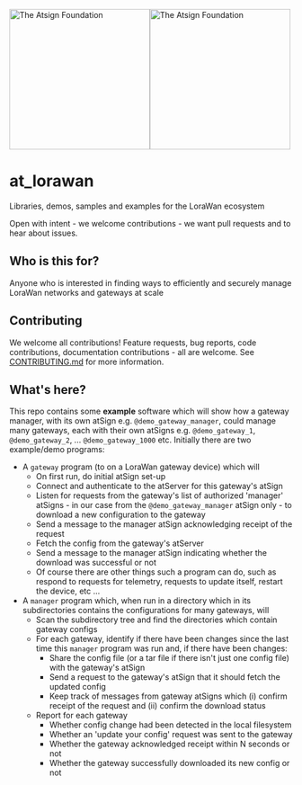 <a href="https://atsign.com#gh-light-mode-only"><img width=250px src="https://atsign.com/wp-content/uploads/2022/05/atsign-logo-horizontal-color2022.svg#gh-light-mode-only" alt="The Atsign Foundation"></a><a href="https://atsign.com#gh-dark-mode-only"><img width=250px src="https://atsign.com/wp-content/uploads/2023/08/atsign-logo-horizontal-reverse2022-Color.svg#gh-dark-mode-only" alt="The Atsign Foundation"></a>

# at_lorawan
Libraries, demos, samples and examples for the LoraWan ecosystem

Open with intent - we welcome contributions - we want pull requests and to hear about issues.

## Who is this for?
Anyone who is interested in finding ways to efficiently and securely manage 
LoraWan networks and gateways at scale

## Contributing

We welcome all contributions! Feature requests, bug reports, code 
contributions, documentation contributions - all are welcome. See 
[CONTRIBUTING.md](CONTRIBUTING.md) for more information.

## What's here?

This repo contains some **example** software which will show how a gateway
manager, with its own atSign e.g. `@demo_gateway_manager`, could manage many
gateways, each with their own atSigns
e.g. `@demo_gateway_1`, `@demo_gateway_2`, ... `@demo_gateway_1000` etc.
Initially there are two example/demo programs:
* A `gateway` program (to on a LoraWan gateway device) which will
  * On first run, do initial atSign set-up
  * Connect and authenticate to the atServer for this gateway's atSign
  * Listen for requests from the gateway's list of authorized 'manager' 
    atSigns - in our case from the `@demo_gateway_manager` atSign only - to 
    download a new configuration to the gateway
  * Send a message to the manager atSign acknowledging receipt of the request
  * Fetch the config from the gateway's atServer
  * Send a message to the manager atSign indicating whether the download was 
    successful or not
  * Of course there are other things such a program can do, such as 
    respond to requests for telemetry, requests to update itself, restart 
    the device, etc ... 
* A `manager` program which, when run in a directory which in its 
  subdirectories contains the configurations for many gateways, will
  * Scan the subdirectory tree and find the directories which contain 
    gateway configs
  * For each gateway, identify if there have been changes since the last 
    time this `manager` program was run and, if there have been changes:
    * Share the config file (or a tar file if there isn't just one config 
      file) with the gateway's atSign
    * Send a request to the gateway's atSign that it should fetch the 
      updated config
    * Keep track of messages from gateway atSigns which (i) confirm receipt 
      of the request and (ii) confirm the download status
  * Report for each gateway
    * Whether config change had been detected in the local filesystem
    * Whether an 'update your config' request was sent to the gateway
    * Whether the gateway acknowledged receipt within N seconds or not
    * Whether the gateway successfully downloaded its new config or not
